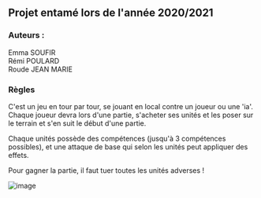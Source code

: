 ## Projet entamé lors de l'année 2020/2021

### Auteurs :
Emma SOUFIR  
Rémi POULARD  
Roude JEAN MARIE  

### Règles

C'est un jeu en tour par tour, se jouant en local contre un joueur ou une 'ia'.  
Chaque joueur devra lors d'une partie, s'acheter ses unités et les poser sur le terrain et s'en suit le début d'une partie.  

Chaque unités possède des compétences (jusqu'à 3 compétences possibles), et une attaque de base qui selon les unités peut appliquer des effets.  

Pour gagner la partie, il faut tuer toutes les unités adverses !  

![image](https://user-images.githubusercontent.com/77929210/131332112-b93c8969-faaa-4577-907a-a12bc9bd7fc8.png)
